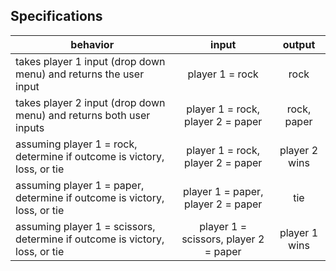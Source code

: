 ## Specifications

| behavior |  input   |  output  |
|----------|:--------:|:--------:|
|takes player 1 input (drop down menu) and returns the user input | player 1 = rock | rock |
|takes player 2 input (drop down menu) and returns both user inputs | player 1 = rock, player 2 = paper | rock, paper |
|assuming player 1 = rock, determine if outcome is victory, loss, or tie | player 1 = rock, player 2 = paper | player 2 wins |
|assuming player 1 = paper, determine if outcome is victory, loss, or tie | player 1 = paper, player 2 = paper | tie |
|assuming player 1 = scissors, determine if outcome is victory, loss, or tie | player 1 = scissors, player 2 = paper | player 1 wins |
